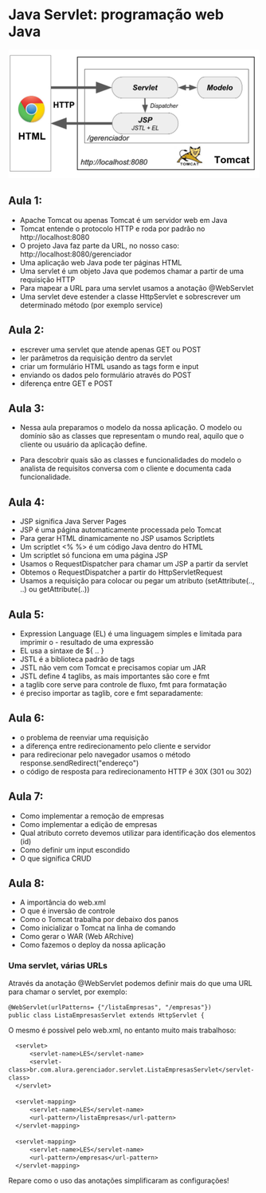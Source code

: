 # Java Servlet: programação web Java

![Fluxo App com Servlet](imgs/arch-servlet.png)

## Aula 1: 

- Apache Tomcat ou apenas Tomcat é um servidor web em Java
- Tomcat entende o protocolo HTTP e roda por padrão no http://localhost:8080
- O projeto Java faz parte da URL, no nosso caso: http://localhost:8080/gerenciador
- Uma aplicação web Java pode ter páginas HTML
- Uma servlet é um objeto Java que podemos chamar a partir de uma requisição HTTP
- Para mapear a URL para uma servlet usamos a anotação @WebServlet
- Uma servlet deve estender a classe HttpServlet e sobrescrever um determinado método (por exemplo service)

## Aula 2: 

- escrever uma servlet que atende apenas GET ou POST
- ler parâmetros da requisição dentro da servlet
- criar um formulário HTML usando as tags form e input
- enviando os dados pelo formulário através do POST
- diferença entre GET e POST

## Aula 3: 


- Nessa aula preparamos o modelo da nossa aplicação. O modelo ou domínio são as classes que representam o mundo real, aquilo que o cliente ou usuário da aplicação define.

- Para descobrir quais são as classes e funcionalidades do modelo o analista de requisitos conversa com o cliente e documenta cada funcionalidade.


## Aula 4: 

- JSP significa Java Server Pages
- JSP é uma página automaticamente processada pelo Tomcat
- Para gerar HTML dinamicamente no JSP usamos Scriptlets
- Um scriptlet <% %> é um código Java dentro do HTML
- Um scriptlet só funciona em uma página JSP
- Usamos o RequestDispatcher para chamar um JSP a partir da servlet
- Obtemos o RequestDispatcher a partir do HttpServletRequest
- Usamos a requisição para colocar ou pegar um atributo (setAttribute(.., ..) ou getAttribute(..))

## Aula 5: 

- Expression Language (EL) é uma linguagem simples e limitada para imprimir o - resultado de uma expressão
- EL usa a sintaxe de ${ .. }
- JSTL é a biblioteca padrão de tags
- JSTL não vem com Tomcat e precisamos copiar um JAR
- JSTL define 4 taglibs, as mais importantes são core e fmt
- a taglib core serve para controle de fluxo, fmt para formatação
- é preciso importar as taglib, core e fmt separadamente:

## Aula 6: 

- o problema de reenviar uma requisição
- a diferença entre redirecionamento pelo cliente e servidor
- para redirecionar pelo navegador usamos o método response.sendRedirect("endereço")
- o código de resposta para redirecionamento HTTP é 30X (301 ou 302)

## Aula 7: 

- Como implementar a remoção de empresas
- Como implementar a edição de empresas
- Qual atributo correto devemos utilizar para identificação dos elementos (id)
- Como definir um input escondido
- O que significa CRUD

## Aula 8: 

- A importância do web.xml
- O que é inversão de controle
- Como o Tomcat trabalha por debaixo dos panos
- Como inicializar o Tomcat na linha de comando
- Como gerar o WAR (Web ARchive)
- Como fazemos o deploy da nossa aplicação

###  Uma servlet, várias URLs

Através da anotação @WebServlet podemos definir mais do que uma URL para chamar o servlet, por exemplo:

```
@WebServlet(urlPatterns= {"/listaEmpresas", "/empresas"})
public class ListaEmpresasServlet extends HttpServlet {
```

O mesmo é possível pelo web.xml, no entanto muito mais trabalhoso:
```
  <servlet>
      <servlet-name>LES</servlet-name>
      <servlet-class>br.com.alura.gerenciador.servlet.ListaEmpresasServlet</servlet-class>
  </servlet>

  <servlet-mapping>
      <servlet-name>LES</servlet-name>
      <url-pattern>/listaEmpresas</url-pattern>
  </servlet-mapping>

  <servlet-mapping>
      <servlet-name>LES</servlet-name>
      <url-pattern>/empresas</url-pattern>
  </servlet-mapping>
```
Repare como o uso das anotações simplificaram as configurações!